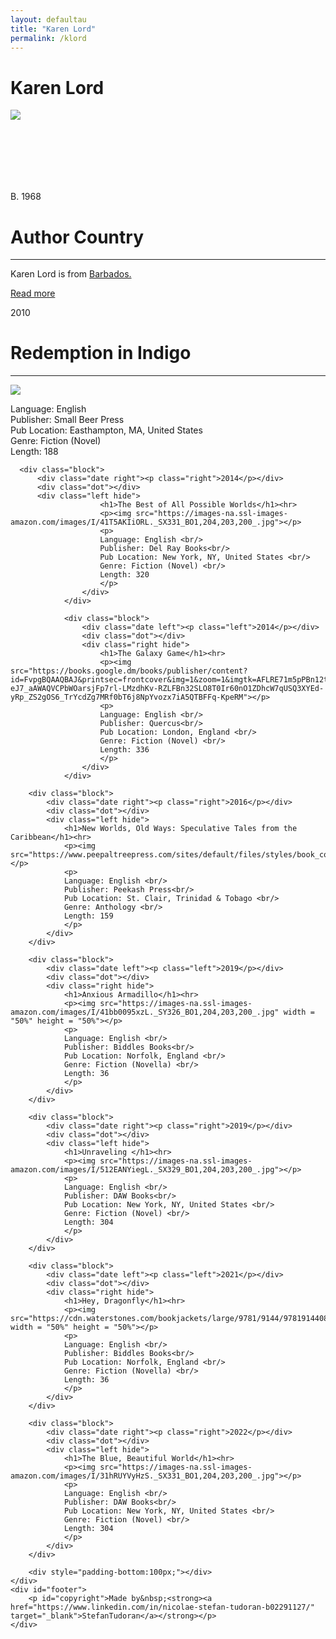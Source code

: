 ```yaml
---
layout: defaultau
title: "Karen Lord"
permalink: /klord
---
```

<!-- partial:index.partial.html -->
<div class="content">
    <h1>Karen Lord</h1>
    <div class="quote">
        <div><img src="https://www.peepaltreepress.com/sites/default/files/styles/author_large/public/karen%20lord%20cropped.jpg" class="logo"></div>
    </div>
    <div class="timeline">
        <div style="padding-bottom:100px;"></div>
        <div class="block">
            <div class="date right"><p class="right">B. 1968</p></div>
            <div class="dot"></div>
            <div class="left first">
            <div class="author_country">
                <h1>Author Country</h1><hr>
          <div class="aclocation">  <p>Karen Lord is from <a href="http://localhost:4000/12">Barbados.</a></p> </div>
                <div class="acreadmore"><a href="https://en.wikipedia.org/wiki/Karen_Lord" target="_blank">Read more</a></div>
            </div>
            </div>
        </div>
        <div class="block">
                <div class="date left"><p class="left">2010</p></div>
                <div class="dot"></div>
                <div class="right">
                <h1>Redemption in Indigo</h1><hr>
                <p><img src="https://images-na.ssl-images-amazon.com/images/I/51+y8DkriaL._SX320_BO1,204,203,200_.jpg"></p>
                <p>
                Language: English <br/>
                Publisher: Small Beer Press<br/>
                Pub Location: Easthampton, MA, United States <br/>
                Genre: Fiction (Novel) <br/>
                Length: 188
                </p>
                </div>
                </div>

      <div class="block">
          <div class="date right"><p class="right">2014</p></div>
          <div class="dot"></div>
          <div class="left hide">
                        <h1>The Best of All Possible Worlds</h1><hr>
                        <p><img src="https://images-na.ssl-images-amazon.com/images/I/41T5AKIiORL._SX331_BO1,204,203,200_.jpg"></p>
                        <p>
                        Language: English <br/>
                        Publisher: Del Ray Books<br/>
                        Pub Location: New York, NY, United States <br/>
                        Genre: Fiction (Novel) <br/>
                        Length: 320
                        </p>
                    </div>
                </div>

                <div class="block">
                    <div class="date left"><p class="left">2014</p></div>
                    <div class="dot"></div>
                    <div class="right hide">
                        <h1>The Galaxy Game</h1><hr>
                        <p><img src="https://books.google.dm/books/publisher/content?id=FvpgBQAAQBAJ&printsec=frontcover&img=1&zoom=1&imgtk=AFLRE71m5pPBn12t2-eJ7_aAWAQVCPbWOarsjFp7rl-LMzdhKv-RZLFBn32SLO8T0Ir60nO1ZDhcW7qUSQ3XYEd-yRp_ZS2gOS6_TrYcdZg7MRf0bT6j8NpYvozx7iA5QTBFFq-KpeRM"></p>
                        <p>
                        Language: English <br/>
                        Publisher: Quercus<br/>
                        Pub Location: London, England <br/>
                        Genre: Fiction (Novel) <br/>
                        Length: 336
                        </p>
                    </div>
                </div>

        <div class="block">
            <div class="date right"><p class="right">2016</p></div>
            <div class="dot"></div>
            <div class="left hide">
                <h1>New Worlds, Old Ways: Speculative Tales from the Caribbean</h1><hr>
                <p><img src="https://www.peepaltreepress.com/sites/default/files/styles/book_cover_large/public/9781845233365.jpg"></p>
                <p>
                Language: English <br/>
                Publisher: Peekash Press<br/>
                Pub Location: St. Clair, Trinidad & Tobago <br/>
                Genre: Anthology <br/>
                Length: 159
                </p>
            </div>
        </div>

        <div class="block">
            <div class="date left"><p class="left">2019</p></div>
            <div class="dot"></div>
            <div class="right hide">
                <h1>Anxious Armadillo</h1><hr>
                <p><img src="https://images-na.ssl-images-amazon.com/images/I/41bb0095xzL._SY326_BO1,204,203,200_.jpg" width = "50%" height = "50%"></p>
                <p>
                Language: English <br/>
                Publisher: Biddles Books<br/>
                Pub Location: Norfolk, England <br/>
                Genre: Fiction (Novella) <br/>
                Length: 36
                </p>
            </div>
        </div>

        <div class="block">
            <div class="date right"><p class="right">2019</p></div>
            <div class="dot"></div>
            <div class="left hide">
                <h1>Unraveling </h1><hr>
                <p><img src="https://images-na.ssl-images-amazon.com/images/I/512EANYiegL._SX329_BO1,204,203,200_.jpg"></p>
                <p>
                Language: English <br/>
                Publisher: DAW Books<br/>
                Pub Location: New York, NY, United States <br/>
                Genre: Fiction (Novel) <br/>
                Length: 304
                </p>
            </div>
        </div>

        <div class="block">
            <div class="date left"><p class="left">2021</p></div>
            <div class="dot"></div>
            <div class="right hide">
                <h1>Hey, Dragonfly</h1><hr>
                <p><img src="https://cdn.waterstones.com/bookjackets/large/9781/9144/9781914408083.jpg" width = "50%" height = "50%"></p>
                <p>
                Language: English <br/>
                Publisher: Biddles Books<br/>
                Pub Location: Norfolk, England <br/>
                Genre: Fiction (Novella) <br/>
                Length: 36
                </p>
            </div>
        </div>

        <div class="block">
            <div class="date right"><p class="right">2022</p></div>
            <div class="dot"></div>
            <div class="left hide">
                <h1>The Blue, Beautiful World</h1><hr>
                <p><img src="https://images-na.ssl-images-amazon.com/images/I/31hRUYVyHzS._SX331_BO1,204,203,200_.jpg"></p>
                <p>
                Language: English <br/>
                Publisher: DAW Books<br/>
                Pub Location: New York, NY, United States <br/>
                Genre: Fiction (Novel) <br/>
                Length: 304
                </p>
            </div>
        </div>

        <div style="padding-bottom:100px;"></div>
    </div>
    <div id="footer">
        <p id="copyright">Made by&nbsp;<strong><a href="https://www.linkedin.com/in/nicolae-stefan-tudoran-b02291127/" target="_blank">StefanTudoran</a></strong></p>
    </div>
</div>
<!-- partial -->
  <script src='https://cdnjs.cloudflare.com/ajax/libs/jquery/3.1.1/jquery.min.js'></script><script  src="assets/js/authorscript.js"></script>
